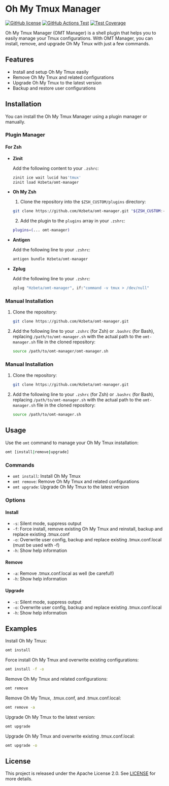 # Oh My Tmux Manager

[![GitHub license](https://img.shields.io/github/license/Hzbeta/omt-manager)](LICENSE)
[![GitHub Actions Test](https://github.com/Hzbeta/omt-manager/actions/workflows/test.yaml/badge.svg)](https://github.com/Hzbeta/omt-manager/actions)
[![Test Coverage](https://img.shields.io/badge/test%20coverage-100%25-brightgreen)](https://github.com/Hzbeta/omt-manager/actions)

Oh My Tmux Manager (OMT Manager) is a shell plugin that helps you to easily manage your Tmux configurations. With OMT Manager, you can install, remove, and upgrade Oh My Tmux with just a few commands.

## Features

- Install and setup Oh My Tmux easily
- Remove Oh My Tmux and related configurations
- Upgrade Oh My Tmux to the latest version
- Backup and restore user configurations

## Installation

You can install the Oh My Tmux Manager using a plugin manager or manually.

### Plugin Manager

#### For Zsh

- **Zinit**

  Add the following content to your `.zshrc`:

  ```sh
  zinit ice wait lucid has'tmux'
  zinit load Hzbeta/omt-manager
  ```

- **Oh My Zsh**

  1. Clone the repository into the `$ZSH_CUSTOM/plugins` directory:

  ```sh
  git clone https://github.com/Hzbeta/omt-manager.git "${ZSH_CUSTOM:-$HOME/.oh-my-zsh/custom}/plugins/omt-manager"
  ```

  2. Add the plugin to the `plugins` array in your `.zshrc`:

  ```sh
  plugins=(... omt-manager)
  ```

- **Antigen**

  Add the following line to your `.zshrc`:

  ```sh
  antigen bundle Hzbeta/omt-manager
  ```

- **Zplug**

  Add the following line to your `.zshrc`:

  ```sh
  zplug "Hzbeta/omt-manager", if:"command -v tmux > /dev/null"
  ```

<!-- Supplement other bash plugin managers if needed -->

### Manual Installation

1. Clone the repository:

   ```sh
   git clone https://github.com/Hzbeta/omt-manager.git
   ```

2. Add the following line to your `.zshrc` (for Zsh) or `.bashrc` (for Bash), replacing `/path/to/omt-manager.sh` with the actual path to the `omt-manager.sh` file in the cloned repository:

   ```sh
   source /path/to/omt-manager/omt-manager.sh
   ```

### Manual Installation

1. Clone the repository:

   ```sh
   git clone https://github.com/Hzbeta/omt-manager.git
   ```

2. Add the following line to your `.zshrc` (for Zsh) or `.bashrc` (for Bash), replacing `/path/to/omt-manager.sh` with the actual path to the `omt-manager.sh` file in the cloned repository:

   ```sh
   source /path/to/omt-manager.sh
   ```

## Usage

Use the `omt` command to manage your Oh My Tmux installation:

```sh
omt [install|remove|upgrade]
```

### Commands

- `omt install`: Install Oh My Tmux
- `omt remove`: Remove Oh My Tmux and related configurations
- `omt upgrade`: Upgrade Oh My Tmux to the latest version

### Options

#### Install

- `-s`: Silent mode, suppress output
- `-f`: Force install, remove existing Oh My Tmux and reinstall, backup and replace existing .tmux.conf
- `-o`: Overwrite user config, backup and replace existing .tmux.conf.local (must be used with -f)
- `-h`: Show help information

#### Remove

- `-a`: Remove .tmux.conf.local as well (be careful!)
- `-h`: Show help information

#### Upgrade

- `-s`: Silent mode, suppress output
- `-o`: Overwrite user config, backup and replace existing .tmux.conf.local
- `-h`: Show help information

## Examples

Install Oh My Tmux:

```sh
omt install
```

Force install Oh My Tmux and overwrite existing configurations:

```sh
omt install -f -o
```

Remove Oh My Tmux and related configurations:

```sh
omt remove
```

Remove Oh My Tmux, .tmux.conf, and .tmux.conf.local:

```sh
omt remove -a
```

Upgrade Oh My Tmux to the latest version:

```sh
omt upgrade
```

Upgrade Oh My Tmux and overwrite existing .tmux.conf.local:

```sh
omt upgrade -o
```

## License

This project is released under the Apache License 2.0. See [LICENSE](LICENSE) for more details.